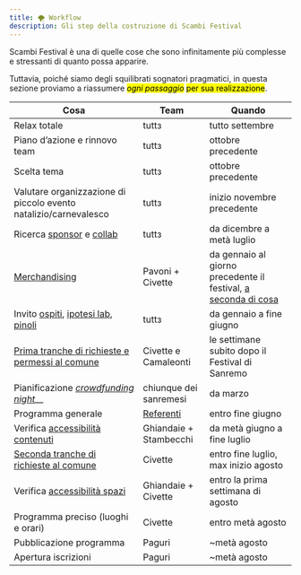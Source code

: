 ```yaml
---
title: 🌪 Workflow
description: Gli step della costruzione di Scambi Festival
---
```

Scambi Festival è una di quelle cose che sono infinitamente più complesse e stressanti di quanto possa apparire.

Tuttavia, poiché siamo degli squilibrati sognatori pragmatici, in questa sezione proviamo a riassumere _<mark>ogni passaggio</mark>_ <mark></mark><mark>per sua realizzazione</mark>.

| Cosa                                                                                           | Team                                     | Quando                                                                                     |
| ---------------------------------------------------------------------------------------------- | ---------------------------------------- | ------------------------------------------------------------------------------------------ |
| Relax totale                                                                                   | tuttз                                    | tutto settembre                                                                            |
| Piano d’azione e rinnovo team                                                                  | tuttз                                    | ottobre precedente                                                                         |
| Scelta tema                                                                                    | tuttз                                    | ottobre precedente                                                                         |
| Valutare organizzazione di piccolo evento natalizio/carnevalesco                               | tuttз                                    | inizio novembre precedente                                                                 |
| Ricerca [sponsor](../palanche/sponsor.md) e [collab](../relazioni/)                            | tuttз                                    | da dicembre a metà luglio                                                                  |
| [Merchandising](../merchandising/)                                                             | Pavoni + Civette                         | da gennaio al giorno precedente il festival, [a seconda di cosa](../merchandising/#timing) |
| Invito [ospiti](../relazioni/), [ipotesi lab](../format/lab.md), [pinoli](../format/pinoli.md) | tuttз                                    | da gennaio a fine giugno                                                                   |
| [Prima tranche di richieste e permessi al comune](../relazioni/istituzioni/#prima-tranche)     | Civette e Camaleonti                     | le settimane subito dopo il Festival di Sanremo                                            |
| Pianificazione [_crowdfunding night_](../eventi-minori/crowdfunding/#tempistiche)__            | chiunque dei sanremesi                   | da marzo                                                                                   |
| Programma generale                                                                             | [Referenti](../staff/ruoli/referente.md) | entro fine giugno                                                                          |
| Verifica [accessibilità contenuti](../Accessibilita.md#contenuti)                              | Ghiandaie + Stambecchi                   | da metà giugno a fine luglio                                                               |
| [Seconda tranche di richieste al comune](../relazioni/istituzioni/#seconda-tranche)            | Civette                                  | entro fine luglio, max inizio agosto                                                       |
| Verifica [accessibilità spazi](../Accessibilita.md#spazi)                                      | Ghiandaie + Civette                      | entro la prima settimana di agosto                                                         |
| Programma preciso (luoghi e orari)                                                             | Civette                                  | entro metà agosto                                                                          |
| Pubblicazione programma                                                                        | Paguri                                   | \~metà agosto                                                                              |
| Apertura iscrizioni                                                                            | Paguri                                   | \~metà agosto                                                                              |
